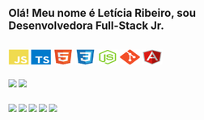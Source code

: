 ## Olá! Meu nome é Letícia Ribeiro, sou Desenvolvedora Full-Stack Jr.

<div style="display: inline_block"><br>
  <img align="center" alt="lett-Js" height="30" width="40" src="https://raw.githubusercontent.com/devicons/devicon/master/icons/javascript/javascript-plain.svg">
  <img align="center" alt="lett-Ts" height="30" width="40" src="https://raw.githubusercontent.com/devicons/devicon/master/icons/typescript/typescript-plain.svg">
  <img align="center" alt="lett-HTML" height="30" width="40" src="https://raw.githubusercontent.com/devicons/devicon/master/icons/html5/html5-original.svg">
  <img align="center" alt="lett-CSS" height="30" width="40" src="https://raw.githubusercontent.com/devicons/devicon/master/icons/css3/css3-original.svg">
  <img align="center" alt="lett-CSS" height="30" width="40" src="https://raw.githubusercontent.com/devicons/devicon/master/icons/nodejs/nodejs-original.svg">
  <img align="center" alt="lett-CSS" height="30" width="40" src="https://raw.githubusercontent.com/devicons/devicon/master/icons/git/git-original.svg">
  <img align="center" alt="lett-CSS" height="30" width="40" src="https://raw.githubusercontent.com/devicons/devicon/master/icons/angularjs/angularjs-original.svg">
</div>

  ##
  
<picture>
  <source
    srcset="https://github-readme-stats.vercel.app/api?username=lettribeiros&show_icons=true&theme=radical"
  />
  <source
    srcset="https://github-readme-stats.vercel.app/api?username=lettribeiros&show_icons=true"
    media="(prefers-color-scheme: light), (prefers-color-scheme: no-preference)"
  />
  <img src="https://github-readme-stats.vercel.app/api?username=lettribeiros&show_icons=true" />
</picture>

<picture>
  <source
    srcset="https://github-readme-stats.vercel.app/api/top-langs/?username=lettribeiros&theme=radical&layout=compact"
  />
  <source
    srcset="https://github-readme-stats.vercel.app/api/top-langs/?username=lettribeiros&layout=donut"
  />
  <img src="https://github-readme-stats.vercel.app/api?username=lettribeiros&show_icons=true" />
</picture>

  ##

<div> 
  <a href="https://instagram.com/lett_ribeiros" target="_blank"><img src="https://img.shields.io/badge/-Instagram-%23E4405F?style=for-the-badge&logo=instagram&logoColor=white" target="_blank"></a>
 	<a href="https://www.twitch.tv/lett_ribeiros" target="_blank"><img src="https://img.shields.io/badge/Twitch-9146FF?style=for-the-badge&logo=twitch&logoColor=white" target="_blank"></a>
 <a href="" target="_blank"><img src="https://img.shields.io/badge/Discord-7289DA?style=for-the-badge&logo=discord&logoColor=white" target="_blank"></a> 
  <a href = "mailto:lerihribeiro@gmail.com"><img src="https://img.shields.io/badge/-Gmail-%23333?style=for-the-badge&logo=gmail&logoColor=white" target="_blank"></a>
  <a href="https://www.linkedin.com/in/let%C3%ADcia-ribeiro-dev-eng/" target="_blank"><img src="https://img.shields.io/badge/-LinkedIn-%230077B5?style=for-the-badge&logo=linkedin&logoColor=white" target="_blank"></a> 
</div>
